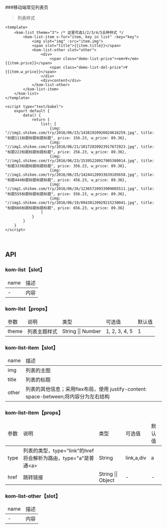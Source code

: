 ###移动端常见列表页

> 列表样式

```
<template>
    <kom-list theme="3"> /* 这里可选1/2/3/4/5五种样式 */
        <kom-list-item v-for="item, key in list" :key="key">
            <img slot="img" :src="item.img">
            <span slot="title">{{item.title}}</span>
            <kom-list-other slot="other">
                <div>
                    <span class="demo-list-price"><em>¥</em>{{item.price}}</span>
                    <span class="demo-list-del-price">¥{{item.w_price}}</span>
                </div>
                <div>content</div>
            </kom-list-other>
        </kom-list-item>
    </kom-list>
</template>

<script type="text/babel">
    export default {
        data() {
            return {
                list: [
                    {img: "//img1.shikee.com/try/2016/06/23/14381920926024616259.jpg", title: "标题111标题标题标题标题", price: 156.23, w_price: 89.36},
                    {img: "//img1.shikee.com/try/2016/06/21/10172020923917672923.jpg", title: "标题222标题标题标题标题", price: 256.23, w_price: 89.36},
                    {img: "//img1.shikee.com/try/2016/06/23/15395220917905380014.jpg", title: "标题333标题标题标题标题", price: 356.23, w_price: 89.36},
                    {img: "//img1.shikee.com/try/2016/06/25/14244120933639105658.jpg", title: "标题444标题标题标题标题", price: 456.23, w_price: 89.36},
                    {img: "//img1.shikee.com/try/2016/06/26/12365720933909085511.jpg", title: "标题555标题标题标题标题", price: 556.23, w_price: 89.36},
                    {img: "//img1.shikee.com/try/2016/06/19/09430120929215230041.jpg", title: "标题666标题标题标题标题", price: 656.23, w_price: 89.36}
                ]
            }
        }
    }
</script>
```

<br/>

<h2>API</h2>
<h3><strong>kom-list</strong>【slot】</h3>
<div class="table">
    <table>
        <thead>
        <tr>
            <td>name</td>
            <td>描述</td>
        </tr>
        </thead>
        <tbody>
        <tr>
            <td>-</td>
            <td>内容</td>
        </tr>
        </tbody>
    </table>
</div>
<h3><strong>kom-list</strong>【props】</h3>
<div class="table">
    <table>
        <thead>
        <tr>
            <td>参数</td>
            <td>说明</td>
            <td>类型</td>
            <td>可选值</td>
            <td>默认值</td>
        </tr>
        </thead>
        <tbody>
        <tr>
            <td>theme</td>
            <td>列表主题样式</td>
            <td>String || Number</td>
            <td><span>1</span>, <span>2</span>, <span>3</span>, <span>4</span>, <span>5</span></td>
            <td>1</td>
        </tr>
        </tbody>
    </table>
</div>
<h3><strong>kom-list-item</strong>【slot】</h3>
<div class="table">
    <table>
        <thead>
        <tr>
            <td>name</td>
            <td>描述</td>
        </tr>
        </thead>
        <tbody>
        <tr>
            <td>img</td>
            <td>列表的主图</td>
        </tr>
        <tr>
            <td>title</td>
            <td>列表的标题</td>
        </tr>
        <tr>
            <td>other</td>
            <td>列表的其他信息；采用flex布局，使用 <span>justify-content: space-between;</span>将内容分为左右结构</td>
        </tr>
        </tbody>
    </table>
</div>
<h3><strong>kom-list-item</strong>【props】</h3>
<div class="table">
    <table>
        <thead>
        <tr>
            <td>参数</td>
            <td>说明</td>
            <td>类型</td>
            <td>可选值</td>
            <td>默认值</td>
        </tr>
        </thead>
        <tbody>
        <tr>
            <td>type</td>
            <td>列表的类型，<span>type="link"</span>的href将会解析为路由，<span>type="a"</span>是普通&lt;a&gt;</td>
            <td>String</td>
            <td><span>link</span>,<span>a</span>,<span>div</span></td>
            <td>a</td>
        </tr>
        <tr>
            <td>href</td>
            <td>跳转链接</td>
            <td>String || Object</td>
            <td>-</td>
            <td>-</td>
        </tr>
        </tbody>
    </table>
</div>
<h3><strong>kom-list-other</strong>【slot】</h3>
<div class="table">
    <table>
        <thead>
        <tr>
            <td>name</td>
            <td>描述</td>
        </tr>
        </thead>
        <tbody>
        <tr>
            <td>-</td>
            <td>内容</td>
        </tr>
        </tbody>
    </table>
</div>

